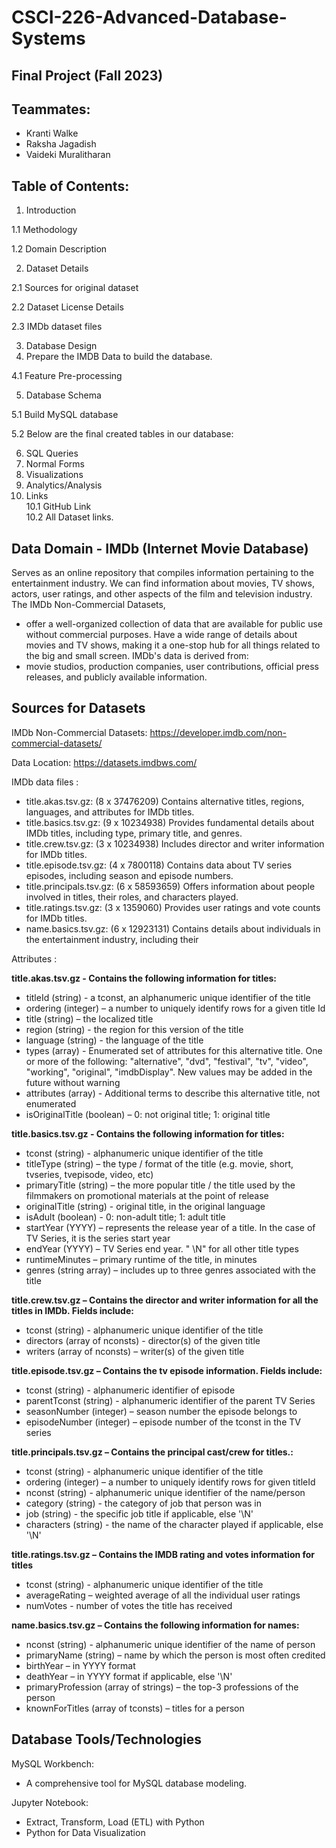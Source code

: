 # CSCI-226-Advanced-Database-Systems
## Final Project (Fall 2023)

## Teammates:
- Kranti Walke
- Raksha Jagadish 
- Vaideki Muralitharan




## Table of Contents:
1.	Introduction	

1.1 Methodology

1.2 Domain Description	

2.	Dataset Details	

2.1 Sources for original dataset	

2.2 Dataset License Details	

2.3 IMDb dataset files	

3.	Database Design	
4.	Prepare the IMDB Data to build the database.	

4.1 Feature Pre-processing	

5.	Database Schema	

5.1 Build MySQL database	

5.2 Below are the final created tables in our database:	

6.	SQL Queries
7.	Normal Forms	
8.	Visualizations	
9.	Analytics/Analysis	
10.	Links	
10.1 GitHub Link	
10.2 All Dataset links.	



## <a name="Data_Domain_-_IMDb_(Internet_Movie_Database)"></a> Data Domain - IMDb (Internet Movie Database)

Serves as an online repository that compiles information pertaining to the entertainment industry.
We can find information about movies, TV shows, actors, user ratings, and other aspects of the film and television industry.
The IMDb Non-Commercial Datasets, 
- offer a well-organized collection of data  that are available for public use without commercial purposes.
Have a wide range of details about movies and TV shows, making it a one-stop hub for all things related to the big and small screen.
IMDb's data is derived from:
- movie studios, production companies, user contributions, official press releases, and publicly available information.



 
## <a name="Sources_for_Datasets"></a> Sources for Datasets

IMDb Non-Commercial Datasets: https://developer.imdb.com/non-commercial-datasets/

Data Location: https://datasets.imdbws.com/

IMDb data files :
- title.akas.tsv.gz:  (8 x 37476209)  Contains alternative titles, regions, languages, and attributes for IMDb titles.
- title.basics.tsv.gz: (9 x 10234938)  Provides fundamental details about IMDb titles, including type, primary title, and genres.
- title.crew.tsv.gz:  (3 x 10234938) Includes director and writer information for IMDb titles.
- title.episode.tsv.gz:  (4 x 7800118) Contains data about TV series episodes, including season and episode numbers.
- title.principals.tsv.gz: (6 x 58593659) Offers information about people involved in titles, their roles, and characters played.
- title.ratings.tsv.gz: (3 x 1359060) Provides user ratings and vote counts for IMDb titles.
- name.basics.tsv.gz:  (6 x 12923131) Contains details about individuals in the entertainment industry, including their 

Attributes  :

**title.akas.tsv.gz - Contains the following information for titles:**
- titleId (string) - a tconst, an alphanumeric unique identifier of the title
- ordering (integer) – a number to uniquely identify rows for a given title Id
- title (string) – the localized title
- region (string) - the region for this version of the title
- language (string) - the language of the title
- types (array) - Enumerated set of attributes for this alternative title. One or more of the following: "alternative", "dvd", "festival", "tv", "video", "working", "original", "imdbDisplay". New values may be added in the future without warning
- attributes (array) - Additional terms to describe this alternative title, not enumerated
- isOriginalTitle (boolean) – 0: not original title; 1: original title

**title.basics.tsv.gz - Contains the following information for titles:**
- tconst (string) - alphanumeric unique identifier of the title
- titleType (string) – the type / format of the title (e.g. movie, short, tvseries, tvepisode, video, etc)
- primaryTitle (string) – the more popular title / the title used by the filmmakers on promotional materials at the point of release
- originalTitle (string) - original title, in the original language
- isAdult (boolean) - 0: non-adult title; 1: adult title
- startYear (YYYY) – represents the release year of a title. In the case of TV Series, it is the series start year
- endYear (YYYY) – TV Series end year. " \N" for all other title types
- runtimeMinutes – primary runtime of the title, in minutes
- genres (string array) – includes up to three genres associated with the title

**title.crew.tsv.gz – Contains the director and writer information for all the titles in IMDb. Fields include:**
- tconst (string) - alphanumeric unique identifier of the title
- directors (array of nconsts) - director(s) of the given title
- writers (array of nconsts) – writer(s) of the given title 

**title.episode.tsv.gz – Contains the tv episode information. Fields include:**
- tconst (string) - alphanumeric identifier of episode
- parentTconst (string) - alphanumeric identifier of the parent TV Series
- seasonNumber (integer) – season number the episode belongs to
- episodeNumber (integer) – episode number of the tconst in the TV series

**title.principals.tsv.gz – Contains the principal cast/crew for titles.:**
- tconst (string) - alphanumeric unique identifier of the title
- ordering (integer) – a number to uniquely identify rows for given titleId
- nconst (string) - alphanumeric unique identifier of the name/person
- category (string) - the category of job that person was in
- job (string) - the specific job title if applicable, else '\N'
- characters (string) - the name of the character played if applicable, else '\N'

**title.ratings.tsv.gz – Contains the IMDB rating and votes information for titles**
- tconst (string) - alphanumeric unique identifier of the title
- averageRating – weighted average of all the individual user ratings
- numVotes - number of votes the title has received

**name.basics.tsv.gz – Contains the following information for names:**
- nconst (string) - alphanumeric unique identifier of the name of person
- primaryName (string) – name by which the person is most often credited
- birthYear – in YYYY format
- deathYear – in YYYY format if applicable, else '\N'
- primaryProfession (array of strings) – the top-3 professions of the person
- knownForTitles (array of tconsts) – titles for a person

## <a name="Database_Tools/Technologies"></a> Database Tools/Technologies

MySQL Workbench: 
- A comprehensive tool for MySQL database modeling.

Jupyter Notebook:
- Extract, Transform, Load (ETL) with Python
- Python for Data Visualization
